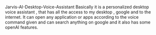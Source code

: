 Jarvis-AI-Desktop-Voice-Assistant 
Basically it is a personalized desktop voice assistant , that has all the access to my desktop , google and to the internet. It can open any application or apps according to the voice command given and can search anything on google and it also has some openAI features.
